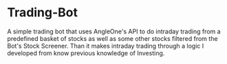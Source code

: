 # Trading-Bot
A simple trading bot that uses AngleOne's API to do intraday trading from a predefined basket of stocks as well as some other stocks filtered from the Bot's Stock Screener. Than it makes intraday trading through a logic I developed from know previous knowledge of Investing. 
